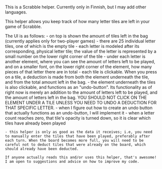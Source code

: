 This is a Scrabble helper. Currently only in Finnish, but I may add other languages.

This helper allows you keep track of how many letter tiles are left in your game of Scrabble.

The UI is as follows:
    - on top is shown the amount of tiles left in the bag (currently applies only for two-player games)
    - there are 25 individual letter tiles, one of which is the empty tile
    - each letter is modeled after its corresponding, physical letter tile; the value of the letter is represented by a
    small number on the lower right corner of the tile
    - under each letter is another element, where you can see the amount of letters left to be played,
    and on a smaller font, on the lower right corner of the element, how many pieces of that letter there are in total
    - each tile is clickable. When you press on a tile, a deduction is made from both the element underneath the tile,
    and from the total amount left in the bag.
    - the element underneath the tiles is also clickable, and functions as an "undo-button". Its functionality as of right now is merely an addition to the amount of letters left to be played, and the amount of letters left in the bag. YOU SHOULD NOT CLICK ON THE ELEMENT UNDER A TILE UNLESS YOU NEED TO UNDO A DEDUCTION FOR THAT SPECIFIC 
    LETTER.
    - when I figure out how to create an undo button that actually functions as an undo-button, I will implement it
    - when a letter count reaches zero, that tile's opacity is turned down, so it is clear which tiles
    have already been played

    - this helper is only as good as the data it receives; i.e, you need to manually enter the tiles that have been played, preferably after each turn. When the board becomes more full, you will need to be careful not to deduct tiles that were already on the board, which should already have been deducted.

    If anyone actually reads this and/or uses this helper, that's awesome! I am open to suggestions and advice on how to improve my code.